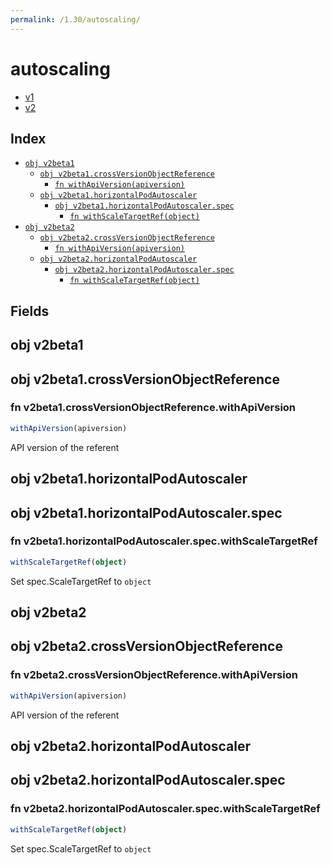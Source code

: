 ```yaml
---
permalink: /1.30/autoscaling/
---
```


# autoscaling



* [v1](v1/index.md)
* [v2](v2/index.md)

## Index

* [`obj v2beta1`](#obj-v2beta1)
  * [`obj v2beta1.crossVersionObjectReference`](#obj-v2beta1crossversionobjectreference)
    * [`fn withApiVersion(apiversion)`](#fn-v2beta1crossversionobjectreferencewithapiversion)
  * [`obj v2beta1.horizontalPodAutoscaler`](#obj-v2beta1horizontalpodautoscaler)
    * [`obj v2beta1.horizontalPodAutoscaler.spec`](#obj-v2beta1horizontalpodautoscalerspec)
      * [`fn withScaleTargetRef(object)`](#fn-v2beta1horizontalpodautoscalerspecwithscaletargetref)
* [`obj v2beta2`](#obj-v2beta2)
  * [`obj v2beta2.crossVersionObjectReference`](#obj-v2beta2crossversionobjectreference)
    * [`fn withApiVersion(apiversion)`](#fn-v2beta2crossversionobjectreferencewithapiversion)
  * [`obj v2beta2.horizontalPodAutoscaler`](#obj-v2beta2horizontalpodautoscaler)
    * [`obj v2beta2.horizontalPodAutoscaler.spec`](#obj-v2beta2horizontalpodautoscalerspec)
      * [`fn withScaleTargetRef(object)`](#fn-v2beta2horizontalpodautoscalerspecwithscaletargetref)

## Fields

## obj v2beta1



## obj v2beta1.crossVersionObjectReference



### fn v2beta1.crossVersionObjectReference.withApiVersion

```ts
withApiVersion(apiversion)
```

API version of the referent

## obj v2beta1.horizontalPodAutoscaler



## obj v2beta1.horizontalPodAutoscaler.spec



### fn v2beta1.horizontalPodAutoscaler.spec.withScaleTargetRef

```ts
withScaleTargetRef(object)
```

Set spec.ScaleTargetRef to `object`

## obj v2beta2



## obj v2beta2.crossVersionObjectReference



### fn v2beta2.crossVersionObjectReference.withApiVersion

```ts
withApiVersion(apiversion)
```

API version of the referent

## obj v2beta2.horizontalPodAutoscaler



## obj v2beta2.horizontalPodAutoscaler.spec



### fn v2beta2.horizontalPodAutoscaler.spec.withScaleTargetRef

```ts
withScaleTargetRef(object)
```

Set spec.ScaleTargetRef to `object`